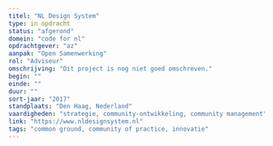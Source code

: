 ```yaml
---
titel: "NL Design System"
type: in opdracht
status: "afgerond"
domein: "code for nl"
opdrachtgever: "az"
aanpak: "Open Samenwerking"
rol: "Adviseur"
omschrijving: "Dit project is nog niet goed omschreven."
begin: ""
einde: ""
duur: ""
sort-jaar: "2017"
standplaats: "Den Haag, Nederland"
vaardigheden: "strategie, community-ontwikkeling, community management"
link: "https://www.nldesignsystem.nl"
tags: "common ground, community of practice, innovatie"
---
```

